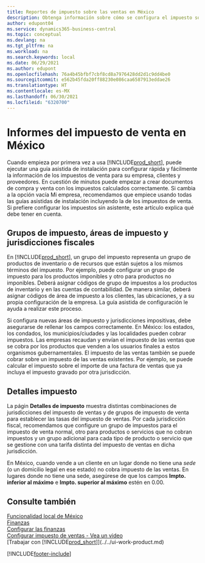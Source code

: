 ```yaml
---
title: Reportes de impuesto sobre las ventas en México
description: Obtenga información sobre cómo se configura el impuesto sobre las ventas y cómo funcionan los grupos, las áreas (estados, condados, municipios/ciudades y localidades) y las jurisdicciones fiscales, y los detalles de los impuestos en México..
author: edupont04
ms.service: dynamics365-business-central
ms.topic: conceptual
ms.devlang: na
ms.tgt_pltfrm: na
ms.workload: na
ms.search.keywords: local
ms.date: 06/29/2021
ms.author: edupont
ms.openlocfilehash: 76a4b45bfbf7cbf8cd8a7976428dd2d1c9dd4be0
ms.sourcegitcommit: e562b45fda20ff88230e086caa6587913eddae26
ms.translationtype: HT
ms.contentlocale: es-MX
ms.lasthandoff: 06/30/2021
ms.locfileid: "6320700"
---
```

# <a name="reporting-sales-tax-in-the-mexico"></a>Informes del impuesto de venta en México
Cuando empieza por primera vez a usa [!INCLUDE[prod_short](../../includes/prod_short.md)], puede ejecutar una guía asistida de instalación para configurar rápida y fácilmente la información de los impuestos de venta para su empresa, clientes y proveedores. En cuestión de minutos puede empezar a crear documentos de compra y venta con los impuestos calculados correctamente. Si cambia a la opción vacía Mi empresa, recomendamos que empiece usando todas las guías asistidas de instalación incluyendo la de los impuestos de venta. Si prefiere configurar los impuestos sin asistente, este artículo explica qué debe tener en cuenta.  

## <a name="tax-groups-tax-areas-and-tax-jurisdictions"></a>Grupos de impuesto, áreas de impuesto y jurisdicciones fiscales
En [!INCLUDE[prod_short](../../includes/prod_short.md)], un grupo del impuesto representa un grupo de productos de inventario o de recursos que están sujetos a los mismos términos del impuesto. Por ejemplo, puede configurar un grupo de impuesto para los productos imponibles y otro para productos no imponibles. Deberá asignar códigos de grupo de impuestos a los productos de inventario y en las cuentas de contabilidad. De manera similar, deberá asignar códigos de área de impuesto a los clientes, las ubicaciones, y a su propia configuración de la empresa. La guía asistida de configuración le ayuda a realizar este proceso.  

Si configura nuevas áreas de impuesto y jurisdicciones impositivas, debe asegurarse de rellenar los campos correctamente. En México: los estados, los condados, los municipios/ciudades y las localidades pueden cobrar impuestos. Las empresas recaudan y envían el impuesto de las ventas que se cobra por los productos que venden a los usuarios finales a estos organismos gubernamentales. El impuesto de las ventas también se puede cobrar sobre un impuesto de las ventas existentes. Por ejemplo, se puede calcular el impuesto sobre el importe de una factura de ventas que ya incluya el impuesto gravado por otra jurisdicción.  

## <a name="tax-details"></a>Detalles impuesto
La págin **Detalles de impuesto** muestra distintas combinaciones de jurisdicciones del impuesto de ventas y de grupos de impuesto de venta para establecer las tasas del impuesto de ventas. Por cada jurisdicción fiscal, recomendamos que configure un grupo de impuestos para el impuesto de venta normal, otro para productos o servicios que no cobran impuestos y un grupo adicional para cada tipo de producto o servicio que se gestione con una tarifa distinta del impuesto de ventas en dicha jurisdicción.  

En México, cuando vende a un cliente en un lugar donde no tiene una *sede* (o un domicilio legal en ese estado) no cobra impuesto de las ventas. En lugares donde no tiene una sede, asegúrese de que los campos **Impto. inferior al máximo** e **Impto. superior al máximo** estén en 0.00.  

## <a name="see-also"></a>Consulte también
[Funcionalidad local de México](mexico-local-functionality.md)  
[Finanzas](../../finance.md)  
[Configurar las finanzas](../../finance.md)  
[Configurar impuesto de ventas - Vea un video](https://www.youtube.com/watch?v=qMs4BoSytN8&index=13&list=PLcakwueIHoT8K1m148oMqo7amR2a7Bz-8)  
[Trabajar con [!INCLUDE[prod_short](../../includes/prod_short.md)]](../../ui-work-product.md)  


[!INCLUDE[footer-include](../../includes/footer-banner.md)]